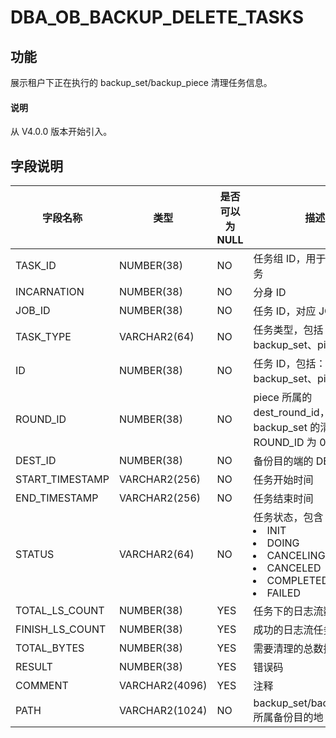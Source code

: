 # DBA_OB_BACKUP_DELETE_TASKS

## 功能

展示租户下正在执行的 backup_set/backup_piece 清理任务信息。

<main id="notice" type='explain'>
  <h4>说明</h4>
  <p>从 V4.0.0 版本开始引入。</p>
</main>

## 字段说明

| 字段名称 | 类型 | 是否可以为 NULL | 描述 |
| --- | --- | --- | --- |
| TASK_ID | NUMBER(38) | NO | 任务组 ID，用于标识一组任务 |
| INCARNATION | NUMBER(38) | NO | 分身 ID |
| JOB_ID | NUMBER(38) | NO | 任务 ID，对应 JOB 表 |
| TASK_TYPE | VARCHAR2(64) | NO | 任务类型，包括：backup_set、piece |
| ID | NUMBER(38) | NO | 任务 ID，包括：backup_set、piece |
| ROUND_ID | NUMBER(38) | NO | piece 所属的 dest_round_id，对于 backup_set 的清理，ROUND_ID 为 0 |
| DEST_ID | NUMBER(38) | NO | 备份目的端的 DEST_ID |
| START_TIMESTAMP | VARCHAR2(256) | NO | 任务开始时间 |
| END_TIMESTAMP | VARCHAR2(256) | NO | 任务结束时间 |
| STATUS | VARCHAR2(64) | NO | 任务状态，包含：<li>INIT<li>DOING<li>CANCELING<li>CANCELED<li>COMPLETED<li>FAILED |
| TOTAL_LS_COUNT | NUMBER(38) | YES | 任务下的日志流数目 |
| FINISH_LS_COUNT | NUMBER(38) | YES | 成功的日志流任务数目 |
| TOTAL_BYTES | NUMBER(38) | YES | 需要清理的总数据量 |
| RESULT | NUMBER(38) | YES | 错误码 |
| COMMENT | VARCHAR2(4096) | YES | 注释 |
| PATH | VARCHAR2(1024) | NO | backup_set/backup_piece 所属备份目的地 |

